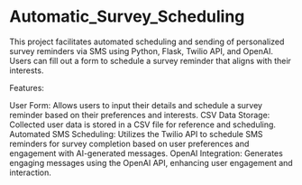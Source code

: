 # Automatic_Survey_Scheduling
This project facilitates automated scheduling and sending of personalized survey reminders via SMS using Python, Flask, Twilio API, and OpenAI. Users can fill out a form to schedule a survey reminder that aligns with their interests.

Features:

User Form: Allows users to input their details and schedule a survey reminder based on their preferences and interests.
CSV Data Storage: Collected user data is stored in a CSV file for reference and scheduling.
Automated SMS Scheduling: Utilizes the Twilio API to schedule SMS reminders for survey completion based on user preferences and engagement with AI-generated messages.
OpenAI Integration: Generates engaging messages using the OpenAI API, enhancing user engagement and interaction.
